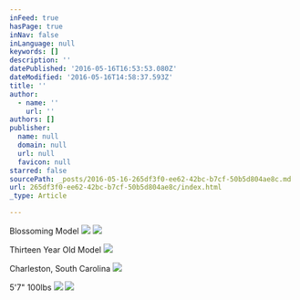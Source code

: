 ```yaml
---
inFeed: true
hasPage: true
inNav: false
inLanguage: null
keywords: []
description: ''
datePublished: '2016-05-16T16:53:53.080Z'
dateModified: '2016-05-16T14:58:37.593Z'
title: ''
author:
  - name: ''
    url: ''
authors: []
publisher:
  name: null
  domain: null
  url: null
  favicon: null
starred: false
sourcePath: _posts/2016-05-16-265df3f0-ee62-42bc-b7cf-50b5d804ae8c.md
url: 265df3f0-ee62-42bc-b7cf-50b5d804ae8c/index.html
_type: Article

---
```

Blossoming Model
![](https://the-grid-user-content.s3-us-west-2.amazonaws.com/8bd5d9d9-6970-450b-a00e-d853bd3033cd.png)
![](https://the-grid-user-content.s3-us-west-2.amazonaws.com/43972f56-24f9-4319-a30f-503926ae5086.png)

Thirteen Year Old Model
![](https://the-grid-user-content.s3-us-west-2.amazonaws.com/65aa4816-7d8f-402a-985d-dcd54799e7f5.png)

Charleston, South Carolina
![](https://the-grid-user-content.s3-us-west-2.amazonaws.com/93d9b7df-8265-4435-ae3e-137ea31a6c29.png)

5'7" 100lbs
![](https://the-grid-user-content.s3-us-west-2.amazonaws.com/83da94c8-eb5a-47fc-ae01-6e65f564de92.png)
![](https://the-grid-user-content.s3-us-west-2.amazonaws.com/3860708b-9679-4765-8a41-fcd2f0a24383.jpg)